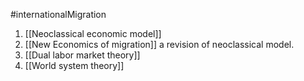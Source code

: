#internationalMigration 

1. [[Neoclassical economic model]] 
2. [[New Economics of migration]] a revision of neoclassical model.
3. [[Dual labor market theory]] 
4. [[World system theory]] 